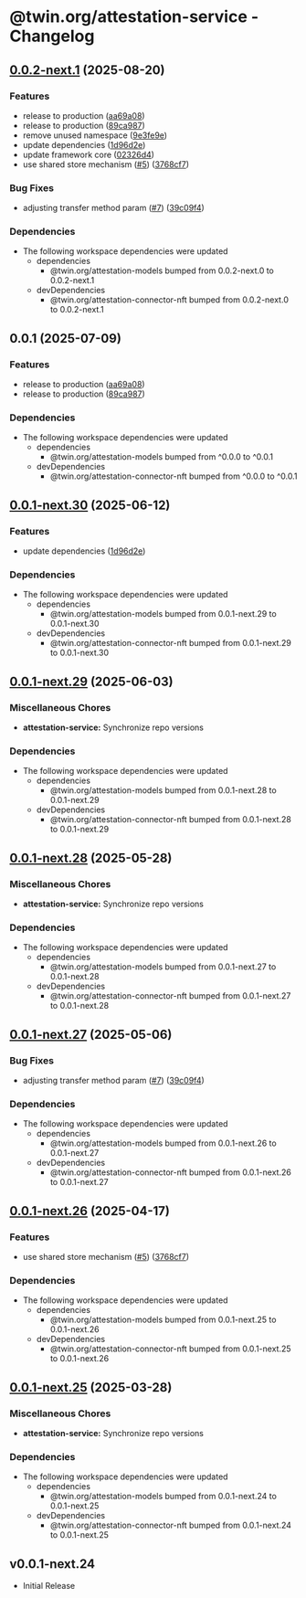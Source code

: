 # @twin.org/attestation-service - Changelog

## [0.0.2-next.1](https://github.com/twinfoundation/attestation/compare/attestation-service-v0.0.2-next.0...attestation-service-v0.0.2-next.1) (2025-08-20)


### Features

* release to production ([aa69a08](https://github.com/twinfoundation/attestation/commit/aa69a08fbd3897c8d72b0d32ec730f104ad31b33))
* release to production ([89ca987](https://github.com/twinfoundation/attestation/commit/89ca987963d9090abcfc1b62bc997e2c521944ec))
* remove unused namespace ([9e3fe9e](https://github.com/twinfoundation/attestation/commit/9e3fe9ea893103c730e7c91105baf8703446e09a))
* update dependencies ([1d96d2e](https://github.com/twinfoundation/attestation/commit/1d96d2ee6e81a30396980f6f5e16e9658710d32d))
* update framework core ([02326d4](https://github.com/twinfoundation/attestation/commit/02326d41238862c13587c19bb3d04c1cb3b606d8))
* use shared store mechanism ([#5](https://github.com/twinfoundation/attestation/issues/5)) ([3768cf7](https://github.com/twinfoundation/attestation/commit/3768cf7214d30a5429b7b08190539b517d7fafa0))


### Bug Fixes

* adjusting transfer method param ([#7](https://github.com/twinfoundation/attestation/issues/7)) ([39c09f4](https://github.com/twinfoundation/attestation/commit/39c09f4054d3fe8c12ed04e9927c42e877d49241))


### Dependencies

* The following workspace dependencies were updated
  * dependencies
    * @twin.org/attestation-models bumped from 0.0.2-next.0 to 0.0.2-next.1
  * devDependencies
    * @twin.org/attestation-connector-nft bumped from 0.0.2-next.0 to 0.0.2-next.1

## 0.0.1 (2025-07-09)


### Features

* release to production ([aa69a08](https://github.com/twinfoundation/attestation/commit/aa69a08fbd3897c8d72b0d32ec730f104ad31b33))
* release to production ([89ca987](https://github.com/twinfoundation/attestation/commit/89ca987963d9090abcfc1b62bc997e2c521944ec))


### Dependencies

* The following workspace dependencies were updated
  * dependencies
    * @twin.org/attestation-models bumped from ^0.0.0 to ^0.0.1
  * devDependencies
    * @twin.org/attestation-connector-nft bumped from ^0.0.0 to ^0.0.1

## [0.0.1-next.30](https://github.com/twinfoundation/attestation/compare/attestation-service-v0.0.1-next.29...attestation-service-v0.0.1-next.30) (2025-06-12)


### Features

* update dependencies ([1d96d2e](https://github.com/twinfoundation/attestation/commit/1d96d2ee6e81a30396980f6f5e16e9658710d32d))


### Dependencies

* The following workspace dependencies were updated
  * dependencies
    * @twin.org/attestation-models bumped from 0.0.1-next.29 to 0.0.1-next.30
  * devDependencies
    * @twin.org/attestation-connector-nft bumped from 0.0.1-next.29 to 0.0.1-next.30

## [0.0.1-next.29](https://github.com/twinfoundation/attestation/compare/attestation-service-v0.0.1-next.28...attestation-service-v0.0.1-next.29) (2025-06-03)


### Miscellaneous Chores

* **attestation-service:** Synchronize repo versions


### Dependencies

* The following workspace dependencies were updated
  * dependencies
    * @twin.org/attestation-models bumped from 0.0.1-next.28 to 0.0.1-next.29
  * devDependencies
    * @twin.org/attestation-connector-nft bumped from 0.0.1-next.28 to 0.0.1-next.29

## [0.0.1-next.28](https://github.com/twinfoundation/attestation/compare/attestation-service-v0.0.1-next.27...attestation-service-v0.0.1-next.28) (2025-05-28)


### Miscellaneous Chores

* **attestation-service:** Synchronize repo versions


### Dependencies

* The following workspace dependencies were updated
  * dependencies
    * @twin.org/attestation-models bumped from 0.0.1-next.27 to 0.0.1-next.28
  * devDependencies
    * @twin.org/attestation-connector-nft bumped from 0.0.1-next.27 to 0.0.1-next.28

## [0.0.1-next.27](https://github.com/twinfoundation/attestation/compare/attestation-service-v0.0.1-next.26...attestation-service-v0.0.1-next.27) (2025-05-06)


### Bug Fixes

* adjusting transfer method param ([#7](https://github.com/twinfoundation/attestation/issues/7)) ([39c09f4](https://github.com/twinfoundation/attestation/commit/39c09f4054d3fe8c12ed04e9927c42e877d49241))


### Dependencies

* The following workspace dependencies were updated
  * dependencies
    * @twin.org/attestation-models bumped from 0.0.1-next.26 to 0.0.1-next.27
  * devDependencies
    * @twin.org/attestation-connector-nft bumped from 0.0.1-next.26 to 0.0.1-next.27

## [0.0.1-next.26](https://github.com/twinfoundation/attestation/compare/attestation-service-v0.0.1-next.25...attestation-service-v0.0.1-next.26) (2025-04-17)


### Features

* use shared store mechanism ([#5](https://github.com/twinfoundation/attestation/issues/5)) ([3768cf7](https://github.com/twinfoundation/attestation/commit/3768cf7214d30a5429b7b08190539b517d7fafa0))


### Dependencies

* The following workspace dependencies were updated
  * dependencies
    * @twin.org/attestation-models bumped from 0.0.1-next.25 to 0.0.1-next.26
  * devDependencies
    * @twin.org/attestation-connector-nft bumped from 0.0.1-next.25 to 0.0.1-next.26

## [0.0.1-next.25](https://github.com/twinfoundation/attestation/compare/attestation-service-v0.0.1-next.24...attestation-service-v0.0.1-next.25) (2025-03-28)


### Miscellaneous Chores

* **attestation-service:** Synchronize repo versions


### Dependencies

* The following workspace dependencies were updated
  * dependencies
    * @twin.org/attestation-models bumped from 0.0.1-next.24 to 0.0.1-next.25
  * devDependencies
    * @twin.org/attestation-connector-nft bumped from 0.0.1-next.24 to 0.0.1-next.25

## v0.0.1-next.24

- Initial Release
